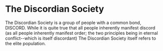 # The Discordian Society

The Discordian Society is a group of people with a common bond, DISCORD. While it is quite true that all people inherently manifest discord (as all people inherently manifest order; the two principles being in eternal conflict--which is itself discordant) The Discordian Society itself refers to the elite population.